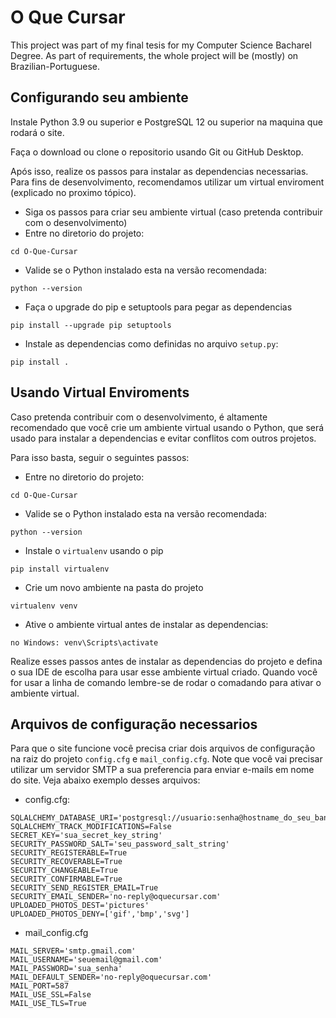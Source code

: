 # O Que Cursar

This project was part of my final tesis for my Computer Science Bacharel Degree.
As part of requirements, the whole project will be (mostly) on Brazilian-Portuguese.

## Configurando seu ambiente

Instale Python 3.9 ou superior  e PostgreSQL 12 ou superior na maquina que rodará o site.

Faça o download ou clone o repositorio usando Git ou GitHub Desktop.

Após isso, realize os passos para instalar as dependencias necessarias. Para fins de desenvolvimento, recomendamos utilizar um virtual enviroment (explicado no proximo tópico).

- Siga os passos para criar seu ambiente virtual (caso pretenda contribuir com o desenvolvimento)
- Entre no diretorio do projeto:
```
cd O-Que-Cursar
```
- Valide se o Python instalado esta na versão recomendada:
```
python --version
```
- Faça o upgrade do pip e setuptools para pegar as dependencias
```
pip install --upgrade pip setuptools
```
- Instale as dependencias como definidas no arquivo `setup.py`:
```
pip install .
```

## Usando Virtual Enviroments

Caso pretenda contribuir com o desenvolvimento, é altamente recomendado que você crie um ambiente virtual usando o Python, que será usado para instalar a dependencias e evitar conflitos com outros projetos.

Para isso basta, seguir o seguintes passos:

-  Entre no diretorio do projeto:
```
cd O-Que-Cursar
```
- Valide se o Python instalado esta na versão recomendada:
```
python --version
```
- Instale o `virtualenv` usando o pip
```
pip install virtualenv
```
- Crie um novo ambiente na pasta do projeto
```
virtualenv venv
```
- Ative o ambiente virtual antes de instalar as dependencias:
```
no Windows: venv\Scripts\activate
```

Realize esses passos antes de instalar as dependencias do projeto e defina o sua IDE de escolha para usar esse ambiente virtual criado. Quando você for usar a linha de comando lembre-se de rodar o comadando para ativar o ambiente virtual.

## Arquivos de configuração necessarios

Para que o site funcione você precisa criar dois arquivos de configuração na raiz do projeto `config.cfg` e `mail_config.cfg`. Note que você vai precisar utilizar um servidor SMTP a sua preferencia para enviar e-mails em nome do site. Veja abaixo exemplo desses arquivos:

- config.cfg:
```
SQLALCHEMY_DATABASE_URI='postgresql://usuario:senha@hostname_do_seu_banco/nome_do_banco'
SQLALCHEMY_TRACK_MODIFICATIONS=False
SECRET_KEY='sua_secret_key_string'
SECURITY_PASSWORD_SALT='seu_password_salt_string'
SECURITY_REGISTERABLE=True
SECURITY_RECOVERABLE=True
SECURITY_CHANGEABLE=True
SECURITY_CONFIRMABLE=True
SECURITY_SEND_REGISTER_EMAIL=True
SECURITY_EMAIL_SENDER='no-reply@oquecursar.com'
UPLOADED_PHOTOS_DEST='pictures'
UPLOADED_PHOTOS_DENY=['gif','bmp','svg']
```

- mail_config.cfg
```
MAIL_SERVER='smtp.gmail.com'
MAIL_USERNAME='seuemail@gmail.com'
MAIL_PASSWORD='sua_senha'
MAIL_DEFAULT_SENDER='no-reply@oquecursar.com'
MAIL_PORT=587
MAIL_USE_SSL=False
MAIL_USE_TLS=True
```
